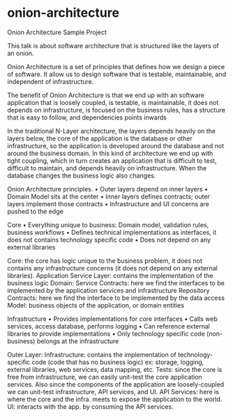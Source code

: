 # onion-architecture
Onion Architecture Sample Project

This talk is about software architecture that is structured like the layers of an onion.

Onion Architecture is a set of principles that defines how we design a piece of software. It allow us to design software that is testable, maintainable, and independent of infrastructure.

The benefit of Onion Architecture is that we end up with an software application that is loosely coupled, is testable, is maintainable, it does not depends on infrastructure, is focused on the business rules, has a structure that is easy to follow,  and dependencies points inwards

In the traditional N-Layer architecture, the layers depends heavily on the layers below, the core of the application is the database or other infrastructure, so the application is developed around the database and not around the business domain. In this kind of architecture we end up with tight coupling, which in turn creates an application that is difficult to test, difficult to maintain, and depends heavily on infrastructure. When the database changes the business logic also changes.

Onion Architecture principles.
•	Outer layers depend on inner layers
•	Domain Model sits at the center
•	Inner layers defines contracts; outer layers implement those contracts
•	Infrastructure and UI concerns are pushed to the edge

Core
•	Everything unique to business: Domain model, validation rules, business workflows
•	Defines technical implementations as interfaces, it does not contains technology specific code
•	Does not depend on any external libraries

Core: the core has logic unique to the business problem, it does not contains any infrastructure concerns (it does not depend on any external libraries). Application Service Layer: contains the implementation of the business logic
Domain: Service Contracts: here we find the interfaces to be implemented by the application services and infrastructure Repository Contracts: here we find the interface to be implemented by the data access Model: business objects of the application, or domain entities

Infrastructure
•	Provides implementations for core interfaces
•	Calls web services, access database, performs logging
•	Can reference external libraries to provide implementations
•	Only technology specific code (non-business) belongs at the infrastructure

Outer Layer: Infrastructure: contains the implementation of technology-specific code (code that has no business logic) ex: storage, logging, external libraries, web services, data mapping, etc. Tests: since the core is free from infrastructure, we can easily unit-test the core application services. Also since the components of the application are loosely-coupled we can unit-test infrastructure, API services, and UI. API Services: here is where the core and the infra. meets to expose the application to the world. UI: interacts with the app. by consuming the API services.
